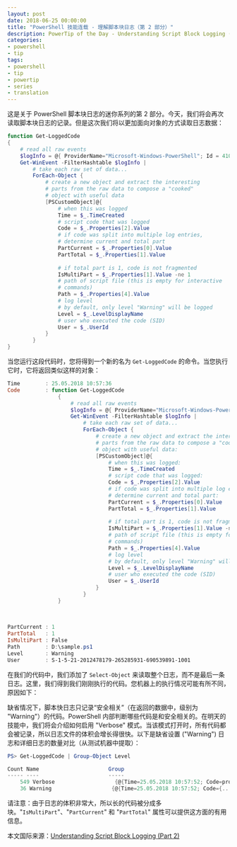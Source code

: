 ```yaml
---
layout: post
date: 2018-06-25 00:00:00
title: "PowerShell 技能连载 - 理解脚本块日志（第 2 部分）"
description: PowerTip of the Day - Understanding Script Block Logging (Part 2)
categories:
- powershell
- tip
tags:
- powershell
- tip
- powertip
- series
- translation
---
```

这是关于 PowerShell 脚本块日志的迷你系列的第 2 部分。今天，我们将会再次读取脚本块日志的记录。但是这次我们将以更加面向对象的方式读取日志数据：

```powershell
function Get-LoggedCode
{
    # read all raw events
    $logInfo = @{ ProviderName="Microsoft-Windows-PowerShell"; Id = 4104 }
    Get-WinEvent -FilterHashtable $logInfo | 
        # take each raw set of data...
        ForEach-Object {
            # create a new object and extract the interesting
            # parts from the raw data to compose a "cooked"
            # object with useful data
            [PSCustomObject]@{
                # when this was logged
                Time = $_.TimeCreated
                # script code that was logged
                Code = $_.Properties[2].Value
                # if code was split into multiple log entries,
                # determine current and total part
                PartCurrent = $_.Properties[0].Value
                PartTotal = $_.Properties[1].Value
                
                # if total part is 1, code is not fragmented
                IsMultiPart = $_.Properties[1].Value -ne 1
                # path of script file (this is empty for interactive
                # commands)
                Path = $_.Properties[4].Value
                # log level
                # by default, only level "Warning" will be logged
                Level = $_.LevelDisplayName
                # user who executed the code (SID)
                User = $_.UserId
            }
        } 
}
```

当您运行这段代码时，您将得到一个新的名为 `Get-LoggedCode` 的命令。当您执行它时，它将返回类似这样的对象：

```powershell
Time        : 25.05.2018 10:57:36
Code        : function Get-LoggedCode
                {
                    # read all raw events
                    $logInfo = @{ ProviderName="Microsoft-Windows-PowerShell"; Id = 4104 }
                    Get-WinEvent -FilterHashtable $logInfo | 
                        # take each raw set of data...
                        ForEach-Object {
                            # create a new object and extract the interesting
                            # parts from the raw data to compose a "cooked"
                            # object with useful data:
                            [PSCustomObject]@{
                                # when this was logged:
                                Time = $_.TimeCreated
                                # script code that was logged:
                                Code = $_.Properties[2].Value
                                # if code was split into multiple log entries,
                                # determine current and total part:
                                PartCurrent = $_.Properties[0].Value
                                PartTotal = $_.Properties[1].Value
                                
                                # if total part is 1, code is not fragmented:
                                IsMultiPart = $_.Properties[1].Value -ne 1
                                # path of script file (this is empty for interactive
                                # commands)
                                Path = $_.Properties[4].Value
                                # log level
                                # by default, only level "Warning" will be logged:
                                Level = $_.LevelDisplayName
                                # user who executed the code (SID)
                                User = $_.UserId
                            }
                        } 
                }
                
                
                
PartCurrent : 1
PartTotal   : 1
IsMultiPart : False
Path        : D:\sample.ps1
Level       : Warning
User        : S-1-5-21-2012478179-265285931-690539891-1001 
```

在我们的代码中，我们添加了 `Select-Object` 来读取整个日志，而不是最后一条日志。这里，我们得到我们刚刚执行的代码。您机器上的执行情况可能有所不同，原因如下：

缺省情况下，脚本快日志只记录“安全相关”（在返回的数据中，级别为 "Warning"）的代码。PowerShell 内部判断哪些代码是和安全相关的。在明天的技能中，我们将会介绍如何启用 "Verbose" 模式。当该模式打开时，所有代码都会被记录，所以日志文件的体积会增长得很快。以下是缺省设置 ("Warning") 日志和详细日志的数量对比（从测试机器中提取）：


```powershell
PS> Get-LoggedCode | Group-Object Level

Count Name                      Group                                                             
----- ----                      -----                                                             
    549 Verbose                   {@{Time=25.05.2018 10:57:52; Code=prompt;..
    36 Warning                   {@{Time=25.05.2018 10:57:52; Code={...   
```

请注意：由于日志的体积非常大，所以长的代码被分成多块。"`IsMultiPart`"、"`PartCurrent`" 和 "`PartTotal`" 属性可以提供这方面的有用信息。

<!--more-->
本文国际来源：[Understanding Script Block Logging (Part 2)](http://community.idera.com/powershell/powertips/b/tips/posts/understanding-script-block-logging-part-2)
